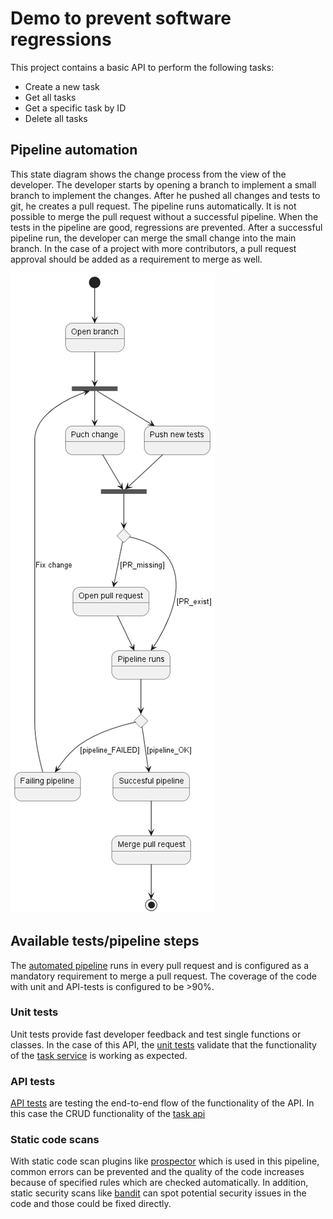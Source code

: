 # Demo to prevent software regressions
This project contains a basic API to perform the following tasks:
- Create a new task
- Get all tasks
- Get a specific task by ID
- Delete all tasks

## Pipeline automation
This state diagram shows the change process from the view of the developer. 
The developer starts by opening a branch to implement a small branch to implement the changes. After he pushed all changes and tests to git, he creates a pull request. The pipeline runs automatically. It is not possible to merge the pull request without a successful pipeline. 
When the tests in the pipeline are good, regressions are prevented.
After a successful pipeline run, the developer can merge the small change into the main branch. In the case of a project with more contributors, a pull request approval should be added as a requirement to merge as well.

![](plantuml/RegressionPipelineFlow.png)

## Available tests/pipeline steps
The [automated pipeline](.github/workflows/python_flow.yaml) runs in every pull request and is configured as a mandatory requirement to merge a pull request.
The coverage of the code with unit and API-tests is configured to be >90%.
### Unit tests
Unit tests provide fast developer feedback and test single functions or classes. In the case of this API, the [unit tests](test/task_service_test.py) validate that the functionality of the [task service](app/services/task_service.py) is working as expected.
### API tests
[API tests](test/api_test.py) are testing the end-to-end flow of the functionality of the API. In this case the CRUD functionality of the [task api](app/routers/tasks_router.py)
### Static code scans
With static code scan plugins like [prospector](https://github.com/PyCQA/prospector) which is used in this pipeline, common errors can be prevented and the quality of the code increases because of specified rules which are checked automatically. In addition, static security scans like [bandit](https://github.com/PyCQA/bandit) can spot potential security issues in the code and those could be fixed directly.